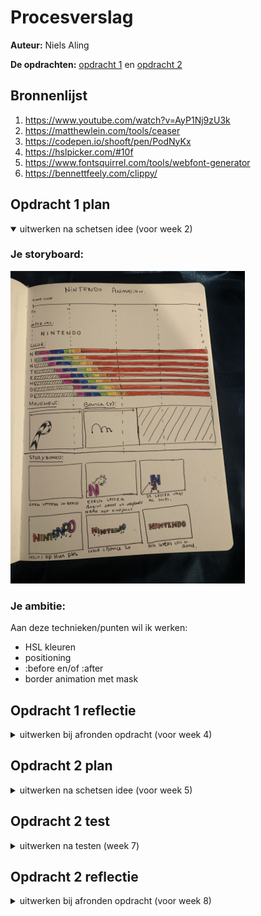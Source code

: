 # Procesverslag
**Auteur:** Niels Aling

**De opdrachten:** [opdracht 1](opdracht1/index.html) en [opdracht 2](opdracht2/index.html)


## Bronnenlijst
  1. https://www.youtube.com/watch?v=AyP1Nj9zU3k
  2. https://matthewlein.com/tools/ceaser
  3. https://codepen.io/shooft/pen/PodNyKx
  4. https://hslpicker.com/#10f
  5. https://www.fontsquirrel.com/tools/webfont-generator
  6. https://bennettfeely.com/clippy/




## Opdracht 1 plan

<details open>
  <summary>uitwerken na schetsen idee (voor week 2)</summary>


  ### Je storyboard:
  <img src="readme-images/storyboard.JPG" width="375px" alt="storyboard voor opdracht 1">


  ### Je ambitie: 
  Aan deze technieken/punten wil ik werken:
  - HSL kleuren 
  - positioning
  - :before en/of :after
  - border animation met mask
 
</details>

## Opdracht 1 reflectie

<details>
  <summary>uitwerken bij afronden opdracht (voor week 4)</summary>


  ### Je uitkomst - karakteristiek screenshot(s):
  #### Light Mode 
  <img src="readme-images/light1.png" width="200px" alt="uitkomst opdarcht 1 lightmode">
  <img src="readme-images/light2.png" width="200px" alt="uitkomst opdarcht 1 lightmode">
  <img src="readme-images/light3.png" width="200px" alt="uitkomst opdarcht 1 lightmode">

  #### Dark Mode
  <img src="readme-images/dark1.png" width="200px" alt="uitkomst opdarcht 1 darkmode">
  <img src="readme-images/dark2.png" width="200px" alt="uitkomst opdarcht 1 darkmode">
  <img src="readme-images/dark3.png" width="200px" alt="uitkomst opdarcht 1 darkmode">

  ### Dit ging goed/Heb ik geleerd: 
  De color animation ging heel gemakkelijk. Daarnaast het werken met before en after was redelijk nieuw voor me maar ging me best wel goed af!

  <img src="readme-images/colorAnimation.png" width="200px" alt="top">


  ### Dit was lastig/Is niet gelukt:
  In eerste instantie wilde ik de border animeren met een clipmask. Dat is wel gelukt maar was super lastig. Sanne heeft me daarna geholpen met een conic-gradient mask. Die werkte veel netter.

  <img src="readme-images/clippyAnimation.png" width="400px" alt="bummer">

  Ook probeerde ik een toggle button te maken voor de dark/light mode, maar ik kreeg in javascript het :before element niet te pakken. Dat is me dus helaas (nog) niet gelukt.
  
  <img src="readme-images/toggle.png" width="200px" alt="bummer">


</details>



## Opdracht 2 plan

<details>
  <summary>uitwerken na schetsen idee (voor week 5)</summary>


  ### Je ontwerp:
  <img src="readme-images/dummy-plaatje.svg" width="375px" alt="ontwerp opdracht 2">


  ### Je ambitie: 
  Aan deze technieken/punten wil ik werken:
  - EventListeners anders dan klikken 
  - Drag and Drop
  - functies schrijven in Javascript
</details>



## Opdracht 2 test

<details>
  <summary>uitwerken na testen (week 7)</summary>
  Neem minimaal 5 bevindingen op:

  ### Bevinding 1:
  Nog even goed kijken naar responsiveness
  <br><img src="readme-images/screen1.png" width="150px" alt="responsiveness">

  #### oplossing:
  @media gebruikt om breekpunten strakker te maken
  <br><img src="readme-images/screen2.png" width="150px" alt="responsiveness">

  <pre><code>
    @media screen and (max-width: 700px) { 
    #mobile{
      display: flex;
    }

    #download{
      display: none;
    }

    #collection.show{
      height: 95vh;
      padding-top: 5em;
      padding-bottom: 5em;
    }

    #collection.show li img{
      width: 5em;
    }
  }

  @media screen and (max-width: 500px) { 
    #comics li
    {
      height: 10em;
    }

    #collection p:nth-of-type(2)
    {
      font-size: 0.8em;
        left: 50%;
        transform: translateX(-50%);
        margin-top: 1.5em;
    }
  }
  </code></pre>



  ### Bevinding 2:
  Mobiele download knop werkt nog niet 

  <br><img src="readme-images/download.png" width="100px" alt="download button">

  #### oplossing:
  De download functie ook op de mobiele button zetten

  <pre><code>
    const mobile = document.querySelector('#mobile')

    mobile.addEventListener('click', () => 
    {
      console.log("download")
      const covers = document.querySelectorAll('#collection ul li img')

      //download comics
      covers.forEach(cover => 
      {
        console.log(cover.src)

        //create link
        const link = document.createElement('a')
        link.href = cover.src
        link.download = cover.src
        link.click()
      })

      //give 3 seconds feedback to user comics are downloaded
      // remove comics from basket
      mobile.innerHTML = '...'
      setTimeout(() => 
      { 
        //remove inner html from button
        mobile.innerHTML = ''

        // put image back in button
        const mobileImage = document.createElement('img')
        mobileImage.src = 'images/download.png'
        mobile.appendChild(mobileImage)

        //remove comics from basket
        covers.forEach(cover =>
        {
          collectionList.removeChild(cover.parentElement)
        }) 

        //count amount of comics in basket
        amountComics ()
    }, 3000)
  })
  </code></pre>


  ### Bevinding 3:
  Het klopt niet helemaal welke comics de current is. Hij past het namelijk niet aan wanneer er geklikt wordt. Het blijft alleen de current van de toetsen. Er kunnen dus 2 selected comics zijn.

  <br><img src="readme-images/current.png" width="300px" alt="foto van dubbele selected comic">

  #### oplossing:
  De oplossing hier voor is nog niet gevonden. Ik zal iets in mijn functie moeten toevoegen dat de class .current wordt toegepast op de comic waar op geklikt wordt en wordt verwijderd bij de vorige geselecteerde comic. 

  ### Bevinding 4:
  Wanneer je op downloaden klikt zonder dat er iets in je lijstje staat gaat hij laden en dan staat er dubbel 
  "no comics in your collection"

  <br><img src="readme-images/collection-error.png" width="300px" alt="foto van dubbele error">

  #### oplossing:
  Een if else statement in de download functie,
  wanneer er niks in de collection zit doet de download knop niks.

  <pre><code>
    // als er geen comics in de basket zitten geef een alert en stop de functie
    if (collectionList.childElementCount === 0)
    {
    alert('There are no comics in your basket')
    return
    }
    else
    {
    console.log("download")
    }
  </code></pre>

  ### Bevinding 5:
  Je kan veel van dezelfde comics in je collection zetten 
  <br><img src="readme-images/multiply.png" width="300px" alt="foto van dubbele comics in collection">

  #### oplossing:
  Ik weet hier de oplossing niet voor
  
</details>

## Opdracht 2 reflectie

<details>
  <summary>uitwerken bij afronden opdracht (voor week 8)</summary>

  ### Je uitkomst - karakteristiek screenshot(s):
  <br><img src="readme-images/comicsCollection.png" width="400px" alt="uitkomst opdracht 2">
  <br><img src="readme-images/mobileCollection.png" width="200px" alt="mobile">
  <img src="readme-images/darkCollection.png" width="200px" alt="dark mode">


  ### Dit ging goed/Heb ik geleerd: 
  Het verbaasde me hoeveel functies ik beb kunnen schrijven. 
  Zo heb ik functies voor het verplaatsen van comics, verwijderen uit een lijst en downloaden, maar ook 
  functies voor het tellen van children en het gebruiken van specifieke toetsen. 

  <img src="readme-images/consoleLog.png" width="375px" alt="console log of keys">


  ### Dit was lastig/Is niet gelukt:
  Het is me niet meer gelukt om een drag en drop systeem te maken. Dit werkte eerst wel, maar door de functies die dingen tellen kwam het in de knoop met mijn onder anderen mijn empty state. Ik het er daarom vor gekozen om dit weg te laten. 

  <pre><code>
    // sortable list collection 
    new Sortable(comicsList, 
    {
      group: {
      name: 'shared',
      pull: 'clone',
      put: false // Do not allow items to be put into this list
      },
      animation: 150,
      sort: false // To disable sorting: set sort to false
    })

    new Sortable(collectionList, 
    {
      group: 'shared',
      animation: 150
    })
  </code></pre>

</details>
